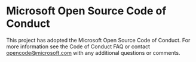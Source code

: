 # Microsoft Open Source Code of Conduct

This project has adopted the Microsoft Open Source Code of Conduct. For more information see the Code of Conduct FAQ or contact opencode@microsoft.com with any additional questions or comments.